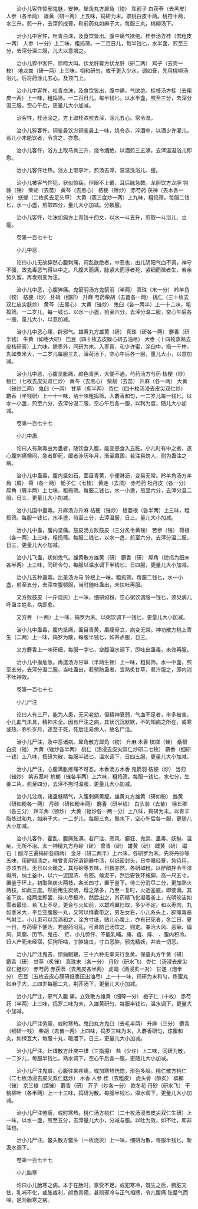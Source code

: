 <!-- { "loadSidebar": true } -->
　　治小儿客忤惊邪鬼魅，安神。犀角丸方犀角（镑） 车前子 白茯苓（去黑皮） 人参（各半两） 雄黄（研一两）上五味，捣研为末。取桃白皮十两。桃符十两，水三升，煎一升，去滓煎成膏，和前药丸如麻子大，每服三丸，桃柳汤下。

　　治小儿中客忤，吐青白沫，及食饮皆出。腹中痛气欲绝。桂参汤方桂（去粗皮一两） 人参（一分）上二味，粗捣筛。一二百日儿，每半钱匕，水半盏，煎至三分，去滓分温三服，儿大以意增之。

　　治小儿猝中客忤，惊啼大叫。伏龙肝膏方伏龙肝（研二两） 鸡子（去壳一枚） 地龙粪（研一两）上三味，相和研匀，或干更入少水，调如膏，先用桃柳汤浴儿，后将药涂儿五心，及顶门上。

　　治小儿中客忤，吐青白沫，及食饮皆出，腹中痛，气欲绝。桂枝汤方桂（去粗皮一两）上一味，粗捣筛。一二百日儿，每半钱匕，以水半盏，煎至三分，去滓分温三服，空心午后，更量儿大小加减。

　　治客忤，桂汤涂之。方上取桂浓煎去滓，涂儿五心。常令湿。

　　治小儿猝客忤。铜鉴鼻饮方铜鉴鼻上一味，烧令赤，淬酒中，以酒少许灌儿，若儿小未能饮者，令含之、亦愈。

　　治小儿客忤，浴方上取马粪三升，烧令烟绝，以酒煎三五沸，去滓温温浴儿即愈。

　　治小儿客忤壮热。浴方上取李叶，煎汤去滓，温温洗浴儿、瘥。

　　治小儿被客气忤犯，状似惊痫，但眼不上戴，耳后脉急数。龙胆饮方龙胆 钩藤（锉） 柴胡（去苗） 黄芩（去黑心） 桔梗（锉炒） 赤芍药 茯神（去木各一分） 蜣螂（二枚炙去足头甲） 大黄（蒸三度炒一两）上九味，粗捣筛。每服二钱匕，水一小盏，煎取四分，量儿大小加减。分数服。

　　治小儿客忤，吐沫如痫方上青钱十四文，以水一斗五升，煎取一斗浴儿、立瘥。

　　卷第一百七十七

　　小儿中恶

　　论曰小儿无故猝然心腹刺痛，闷乱欲绝者，中恶也，由儿阴阳气血不调，神守不强，故鬼毒恶气得以中之。凡腹大而满，脉紧大而浮者死，紧细而微者生，若余势久留，再发则变为注。

　　治小儿中恶，心腹猝痛。鬼箭羽汤方鬼箭羽（半两） 真珠（末一分） 羚羊角（镑） 桔梗（炒） 朴硝（细研） 升麻 芍药柴胡（去苗各一两） 桃仁（三十枚去双仁皮尖麸炒） 黄芩（去黑心） 大黄（锉炒） 鬼臼（各一两半）上一十二味，粗捣筛。一二岁儿，每一钱匕，以水一小盏，煎至六分，去滓分温二服，空心午后各一服，量儿大小，以意加减。

　　治小儿中恶心痛，辟邪气。雄黄丸方雄黄（研） 真珠（研各一两） 麝香（研半钱） 牛黄（如枣大研） 巴豆（四十枚去皮膜心研去油尽） 大枣（十四枚蒸熟去皮核研膏）上六味，除枣外，同研为末。入枣膏，和少许蜜，涂臼中，捣一千杵，丸如粟米大，一二岁儿每服三丸，薄荷汤下，空心午后各一服，量儿大小，以意加减。

　　治小儿中恶，心腹坚胀痛，颜色青黑，大便不通。芍药汤方芍药 桔梗（炒） 桃仁（七枚去皮尖双仁炒） 黄芩（去黑心） 柴胡（去苗） 升麻（各一两） 大黄（锉炒二两） 鬼臼（一两） 甘草（炙半两） 杏仁（四十枚汤浸去皮尖双仁炒） 麝香（半钱研）上一十一味，纳十味粗捣筛。入麝香和匀，一二岁儿每一钱匕，以水一小盏，煎至六分，去滓分温二服，空心午后各一服，以利为度，随儿大小加减。

　　卷第一百七十七

　　小儿中蛊

　　论曰人有聚毒虫为蛊者，随饮食入腹，能变惑食入五脏。小儿时有中之者，遂心腹刺痛懊闷，急者即死，缓者涉历年月，渐至羸困，若注易傍人，则为蛊注之病。

　　治小儿中蛊毒，腹内坚如石，面目青黄，小便淋沥，变易无常。羚羊角汤方羊角（屑） 荷（各一两） 栀子仁（七枚） 黄连（去须） 赤芍药 牡丹皮（各一分）犀角（屑半两）上七味，粗捣筛。每服二钱匕，水一小盏，煎至六分，去滓分温二服，日三，更量儿大小加减。

　　治小儿国中蛊毒。升麻汤方升麻 桔梗（锉炒） 栝蒌根（各半两）上三味，粗捣筛。每服一钱匕，水半盏，煎至三分，去滓温服，日三。量儿大小加减。

　　治小儿中蛊，腹内坚痛。鼓皮汤方败鼓皮（三分炙令黄锉） 苦参（锉） 荷根（各一两）上三味，粗捣筛。每服二钱匕，以水一盏，煎至六分，去滓分温二服，日三，更量儿大小加减。

　　治小儿飞蛊，状如鬼气。雄黄散方雄黄（研） 麝香（研） 犀角（镑捣为细末各半两）上三味，同研令匀，每服以温水调下半钱匕，日四服，更量儿大小加减。

　　治小儿五种蛊毒。比圣汤方马 铃根上一味，粗捣筛。每服二钱匕，水一小盏，煎至五分，去滓空腹顿服，当时随吐蛊出，未快吐再服。

　　又方败鼓皮（一斤烧灰）上一味，细研如粉，空心粥饮调服一钱匕，须臾病儿呼蛊主姓名，病即愈。

　　又方荠 （一两）上一味，捣罗为末。以粥饮调下一钱匕，更量儿大小加减。

　　治小儿中蛊毒，腹内坚痛，面目青黄，羸瘦骨立，病变无常。神功散方桃上寄生（二两）上一味，捣罗为散，每服半钱匕，如茶点服，日三。

　　又方麝香上一味研细，每服一字匕，空腹温水调下，即吐出蛊毒，未效再服。

　　治小儿中蛊危急。再造汤方甘草（半两生锉）上一味，粗捣筛。水一中盏，煎至五分，去滓分温二服，当吐蛊出，若预防蛊者，宜熟炙甘草，煮汁服之，即内消不吐神效。

　　卷第一百七十七

　　小儿尸注

　　论曰人有三尸，能为人患，无问老幼，但精神衰弱，气血不足者，率多被害，小儿血气未具，精神未全。因有尸注之病，其状沉沉默默，不的知病之所在，或寒或热，弥引岁月，遂至于死，死后注易傍人，故名尸注。

　　治小儿尸注，及中恶诸病。犀角散方犀角（镑） 升麻 木香 槟榔（锉） 桑根白皮（锉） 大黄（锉炒各半两） 桃仁（汤浸去皮尖双仁炒研二七枚） 麝香（细研一钱）上八味，捣研为散，每服半钱匕，温水调下，日四五服，更量儿大小加减。

　　治小儿尸注，心腹满胀疼痛不可忍。木香汤方木香 鬼箭羽 桔梗（炒） 当归（锉炒） 紫苏茎叶 槟榔（锉各半两）上六味，粗捣筛。每服一钱匕，水七分，生姜二片，煎至四分，去滓不拘时温服，更量儿大小加减。

　　治小儿注病，诸蛊魅精气，入腹刺痛黄瘦。雄黄丸方雄黄（研如粉） 雌黄（研如粉各一两） 丹砂（研如粉半两） 麝香（研半钱） 白头翁（去苗） 徐长卿（各三分） 羚羊角（镑炒） 大黄（锉炒各一两一分）上八味，捣研为末。以青羊脂炼过和丸，如麻子大。一二岁儿，每服三丸，熟水下，空心午后各一服，更随儿大小加减。

　　治小儿客忤、霍乱、腹痛胀满。若尸注、恶风、癫狂、鬼祟、蛊毒、妖魅、温疟，无所不治。太一神精丸方丹砂（研） 曾青（研） 雄黄（研） 雌黄（研） 磁石（ 醋淬三遍捣研各四两） 金牙（研二两半）上六味，各研罗为末。先将丹砂等五味，用酽醋渍之，唯曾青用好酒铜器中渍，以纸密封头，日中曝经夏，急待用，亦须五日。无日以火暖之，其丹砂等五味，日数亦然，各研如粉，以酽醋拌令干湿得所，纳土釜中，以六一泥固济、令密。候泥干，然后安铁环施脚，高一尺五寸，置釜于环上。初取熟炭火两枝，各长四寸，置于釜下。待三分消尽二分，更加熟火两枝，如此三度。然后用生炭烧，增之渐多，乃至一复时，火近釜底，即使满。其釜下炭，经两度即罢，待火尽极冷。然后出之，其药精飞化凝着釜上，光明皎洁如雪者最佳，若飞上不尽，更合与火如前，以雄鸡翼扫取，多少不定。和以枣肉，丸如黍米大，平旦空腹服一丸，又常以绛囊带之，男左女右，小儿系头上，辟瘴毒恶气射工，小儿患可以苦酒和之，涂方寸纸，贴儿心腹上，亦有已死者，冬二日，夏一日，与药得下便活，若服药闷乱，可煮防己汤饮之、则定。兼治大风、恶癞、偏风、风癫、历节、鬼击、 疟、小儿惊忤、不能乳哺。痈、疽、痔、 、腹内积冷。妇人产死未经宿，狂狗所啮，丁肿蛲虫，寸白恶肿，邪鬼精妖，并去一切恶。

　　治小儿尸注鬼击，惊痫魍魉，三十六种无辜天行急黄。保童丸方牛黄（研） 麝香（研） 甘草（炙锉） 真珠末（各一分） 丹砂（研水飞） 杏仁（汤浸去皮尖双仁麸炒） 赤芍药 赤茯苓（去黑皮各半两） 虎睛（酒浸炙一对） 甘遂（炮半分） 巴豆（五枚去皮心膜研纸裹压出油尽）上一十一味，捣研为末和匀，炼蜜丸如麻子大，三四岁每服二丸，荆芥汤下，更量儿大小加减。

　　治小儿尸注，邪气入腹 痛。立效散方雄黄（细碎一分） 栀子仁（十枚） 赤芍药（半两）上三味，捣罗二味为末，入雄黄研匀，每服半钱匕，温水调下，更量大小加减。

　　治小儿尸注劳瘦，或时寒热。鬼臼丸方鬼臼（去毛半两） 升麻（三分） 麝香（细研一钱） 柴胡（去苗一两）上四味，捣罗三味为末，入麝香研匀，炼蜜和丸，如绿豆大，每服十丸，暖酒下，日三，更量儿大小加减。

　　治小儿尸注。灶煤散方灶突中煤（三指撮） 盐（少许）上二味，同研为散，一二岁儿，每服半钱匕，熟水调下，空心午后各一服，更随儿大小加减。

　　治小儿尸注鬼癖，心腹往来疼痛，或加寒热恍惚，形色多般。桃仁散方桃仁（二七枚汤浸去皮尖双仁麸炒） 木香 人参 桂（去粗皮） 虎头骨（酥炙） 槟榔（锉） 京三棱（煨锉） 麝香（研） 芥子（炒各一分） 款冬花 丹砂（研水飞） 干桃柳叶（各半两）上一十三味，捣研为散。每服半钱匕，温水调下，更量儿大小加减。

　　治小儿尸注劳瘦，或时寒热。桃仁汤方桃仁（二十枚汤浸去皮尖双仁生研）上一味，以水一盏，煎至五分，去滓量儿大小，分减与服。以吐为效，如不吐，即非注也。

　　治小儿尸注。鳖头散方鳖头（一枚烧灰）上一味，细研为散，每服半钱匕，新汲水调下。

　　卷第一百七十七

　　小儿胎寒

　　论曰小儿胎寒之病，本于在胎时，禀受不足。或犯寒冷，既生之后，腑脏又怯，乳哺不化，或胀或利，颜色青葩，甚则邪冷与正气相搏，令儿腹痛 张蹙气而啼，是为胎寒之病。

